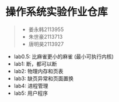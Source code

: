 # 操作系统实验作业仓库
>- 姜永韩2113955
>- 朱世豪2113713
>- 唐明昊2113927  

- lab0.5: 比麻雀更小的麻雀 (最小可执行内核)
- lab1: 断，都可以断
- lab2: 物理内存和页表
- lab3: 缺页异常和页面置换
- lab4: 进程管理
- lab5: 用户程序
